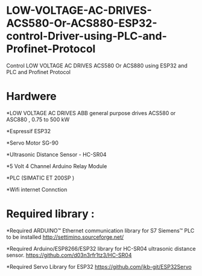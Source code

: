 # LOW-VOLTAGE-AC-DRIVES-ACS580-Or-ACS880-ESP32-control-Driver-using-PLC-and-Profinet-Protocol

Control  LOW VOLTAGE AC DRIVES ACS580 Or ACS880 using  ESP32 and PLC and Profinet Protocol

# Hardwere
  *LOW VOLTAGE AC DRIVES
  ABB general purpose drives
  ACS580 or ASC880 , 0.75 to 500 kW
  
  *Espressif ESP32 
  
  *Servo Motor SG-90
  
  *Ultrasonic Distance Sensor - HC-SR04
  
  *5 Volt 4 Channel Arduino Relay Module
  
  *PLC (SIMATIC ET 200SP  )
  
  *Wifi internet Connction
  
# Required library :

*Required ARDUINO™ Ethernet communication library for S7 Siemens™ PLC to be installed  http://settimino.sourceforge.net/


*Required Arduino/ESP8266/ESP32 library for HC-SR04 ultrasonic distance sensor. https://github.com/d03n3rfr1tz3/HC-SR04

*Required Servo Library for ESP32 https://github.com/jkb-git/ESP32Servo
